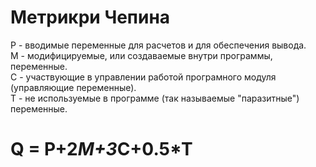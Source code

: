 # Метрикри Чепина

P - вводимые переменные для расчетов и для обеспечения вывода.  
M - модифицируемые, или создаваемые внутри программы, переменные.  
С - участвующие в управлении работой програмного модуля (управляющие переменные).  
Т - не используемые в программе (так называемые "паразитные") переменные.  

# Q = P+2*M+3*C+0.5*T
